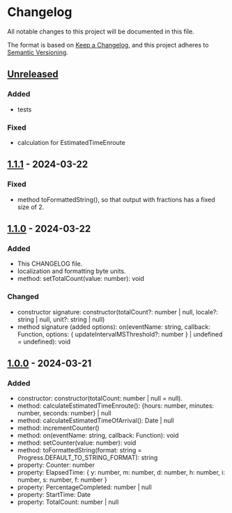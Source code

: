 # Changelog

All notable changes to this project will be documented in this file.

The format is based on [Keep a Changelog](https://keepachangelog.com/en/1.1.0/),
and this project adheres to [Semantic Versioning](https://semver.org/spec/v2.0.0.html).

## [Unreleased]

### Added

- tests

### Fixed

- calculation for EstimatedTimeEnroute

## [1.1.1] - 2024-03-22

### Fixed

- method toFormattedString(), so that output with fractions has a fixed size of 2.

## [1.1.0] - 2024-03-22

### Added

- This CHANGELOG file.
- localization and formatting byte units.
- method: setTotalCount(value: number): void

### Changed

- constructor signature: constructor(totalCount?: number | null, locale?: string | null, unit?: string | null)
- method signature (added options): on(eventName: string, callback: Function, options: { updateIntervalMSThreshold?: number } | undefined = undefined): void

## [1.0.0] - 2024-03-21

### Added

- constructor: constructor(totalCount: number | null = null).
- method: calculateEstimatedTimeEnroute(): {hours: number, minutes: number, seconds: number} | null
- method: calculateEstimatedTimeOfArrival(): Date | null
- method: incrementCounter()
- method: on(eventName: string, callback: Function): void
- method: setCounter(value: number): void
- method: toFormattedString(format: string = Progress.DEFAULT_TO_STRING_FORMAT): string
- property: Counter: number
- property: ElapsedTime: { y: number, m: number, d: number, h: number, i: number, s: number, f: number }
- property: PercentageCompleted: number | null
- property: StartTime: Date
- property: TotalCount: number | null

[unreleased]: https://github.com/locr-company/js-progress/compare/v1.1.1...HEAD
[1.1.1]: https://github.com/locr-company/js-progress/compare/v1.1.0...v1.1.1
[1.1.0]: https://github.com/locr-company/js-progress/compare/v1.0.0...v1.1.0
[1.0.0]: https://github.com/locr-company/js-progress/releases/tag/v1.0.0